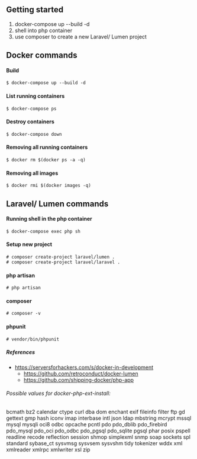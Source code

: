 ## Getting started
1. docker-compose up --build -d
2. shell into php container
3. use composer to create a new Laravel/ Lumen project

## Docker commands

#### Build 
```
$ docker-compose up --build -d
```

#### List running containers
```
$ docker-compose ps
```

#### Destroy containers
```
$ docker-compose down
```

#### Removing all running containers
```
$ docker rm $(docker ps -a -q)
```

#### Removing all images
```
$ docker rmi $(docker images -q)
```

## Laravel/ Lumen commands

#### Running shell in the php container
```
$ docker-compose exec php sh
```

#### Setup new project
```
# composer create-project laravel/lumen .
# composer create-project laravel/laravel .
```

#### php artisan
```
# php artisan
```

#### composer
```
# composer -v
```

#### phpunit
```
# vendor/bin/phpunit
```

##### References
* https://serversforhackers.com/s/docker-in-development
    * https://github.com/retroconduct/docker-lumen
    * https://github.com/shipping-docker/php-app

###### Possible values for docker-php-ext-install:
bcmath bz2 calendar ctype curl dba dom enchant exif fileinfo filter ftp gd gettext gmp hash iconv imap interbase intl json ldap mbstring mcrypt mssql mysql mysqli oci8 odbc opcache pcntl pdo pdo_dblib pdo_firebird pdo_mysql pdo_oci pdo_odbc pdo_pgsql pdo_sqlite pgsql phar posix pspell readline recode reflection session shmop simplexml snmp soap sockets spl standard sybase_ct sysvmsg sysvsem sysvshm tidy tokenizer wddx xml xmlreader xmlrpc xmlwriter xsl zip